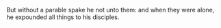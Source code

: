 But without a parable spake he not unto them: and when they were alone, he expounded all things to his disciples.
